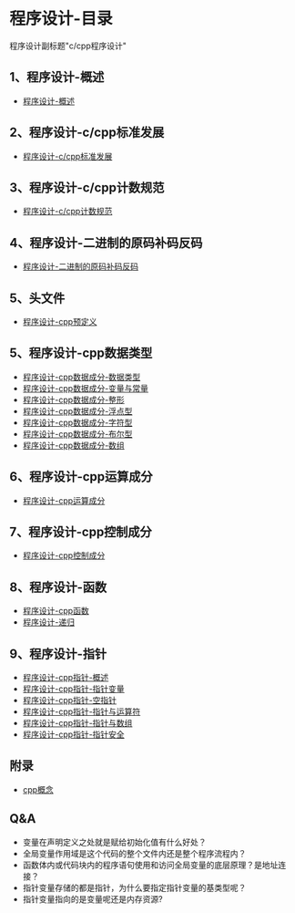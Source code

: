 # 程序设计-目录
程序设计副标题"c/cpp程序设计"

## 1、程序设计-概述
- [程序设计-概述](./程序设计-概述.md)

## 2、程序设计-c/cpp标准发展
- [程序设计-c/cpp标准发展](./程序设计-cpp标准发展.md)

## 3、程序设计-c/cpp计数规范
- [程序设计-c/cpp计数规范](./程序设计-cpp计数规范.md)

## 4、程序设计-二进制的原码补码反码
- [程序设计-二进制的原码补码反码](./程序设计-二进制的原码补码反码.md)

## 5、头文件
- [程序设计-cpp预定义](程序设计-cpp预定义.md)

## 5、程序设计-cpp数据类型
- [程序设计-cpp数据成分-数据类型](./程序设计-cpp数据成分-数据类型.md)
- [程序设计-cpp数据成分-变量与常量](./程序设计-cpp数据成分-变量与常量.md)
- [程序设计-cpp数据成分-整形](./程序设计-cpp数据成分-整形.md)
- [程序设计-cpp数据成分-浮点型](./程序设计-cpp数据成分-浮点型.md)
- [程序设计-cpp数据成分-字符型](./程序设计-cpp数据成分-字符型.md)
- [程序设计-cpp数据成分-布尔型](./程序设计-cpp数据成分-布尔型.md)
- [程序设计-cpp数据成分-数组](程序设计-cpp数据成分-数组.md)

## 6、程序设计-cpp运算成分
- [程序设计-cpp运算成分](./程序设计-cpp运算成分.md)

## 7、程序设计-cpp控制成分
- [程序设计-cpp控制成分](./程序设计-cpp控制成分.md)

## 8、程序设计-函数
- [程序设计-cpp函数](程序设计-cpp函数.md)
- [程序设计-递归](./程序设计-递归.md)

## 9、程序设计-指针
- [程序设计-cpp指针-概述](程序设计-cpp指针-概述.md)
- [程序设计-cpp指针-指针变量](./程序设计-cpp指针-指针变量.md)
- [程序设计-cpp指针-空指针](./程序设计-cpp指针-空指针.md)
- [程序设计-cpp指针-指针与运算符](./程序设计-cpp指针-指针与运算符.md)
- [程序设计-cpp指针-指针与数组](./程序设计-cpp指针-指针与数组.md)
- [程序设计-cpp指针-指针安全](./程序设计-cpp指针-指针安全.md)

## 附录
- [cpp概念](./程序设计-cpp概念)

## Q&A
- 变量在声明定义之处就是赋给初始化值有什么好处？
- 全局变量作用域是这个代码的整个文件内还是整个程序流程内？
- 函数体内或代码块内的程序语句使用和访问全局变量的底层原理？是地址连接？
- 指针变量存储的都是指针，为什么要指定指针变量的基类型呢？
- 指针变量指向的是变量呢还是内存资源?